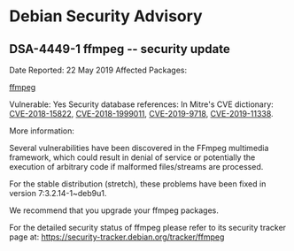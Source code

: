 
Debian Security Advisory
========================


DSA-4449-1 ffmpeg -- security update
------------------------------------



Date Reported:
22 May 2019
Affected Packages:

[ffmpeg](https://packages.debian.org/src:ffmpeg)

Vulnerable:
Yes
Security database references:
In Mitre's CVE dictionary: [CVE-2018-15822](https://security-tracker.debian.org/tracker/CVE-2018-15822), [CVE-2018-1999011](https://security-tracker.debian.org/tracker/CVE-2018-1999011), [CVE-2019-9718](https://security-tracker.debian.org/tracker/CVE-2019-9718), [CVE-2019-11338](https://security-tracker.debian.org/tracker/CVE-2019-11338).  

More information:

Several vulnerabilities have been discovered in the FFmpeg multimedia
framework, which could result in denial of service or potentially the
execution of arbitrary code if malformed files/streams are processed.


For the stable distribution (stretch), these problems have been fixed in
version 7:3.2.14-1~deb9u1.


We recommend that you upgrade your ffmpeg packages.


For the detailed security status of ffmpeg please refer to
its security tracker page at:
<https://security-tracker.debian.org/tracker/ffmpeg>





